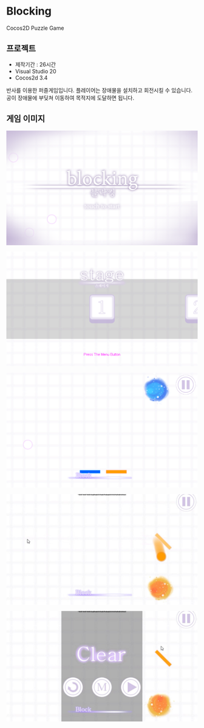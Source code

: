 # Blocking
Cocos2D Puzzle Game

## 프로젝트
* 제작기간 : 26시간
* Visual Studio 20
* Cocos2d 3.4

반사를 이용한 퍼즐게임입니다. 플레이어는 장애물을 설치하고 회전시킬 수 있습니다. 공이 장애물에 부딪쳐 이동하여 목적지에 도달하면 됩니다.

## 게임 이미지
![메인](/assets/blocking_main.png)

![스테이지 선택](/assets/blocking_stage.png)

![개발 이미지1](/assets/blocking0.png)

![개발 이미지2](/assets/blocking1.jpg)

![개발 이미지2](/assets/blocking2.jpg)
